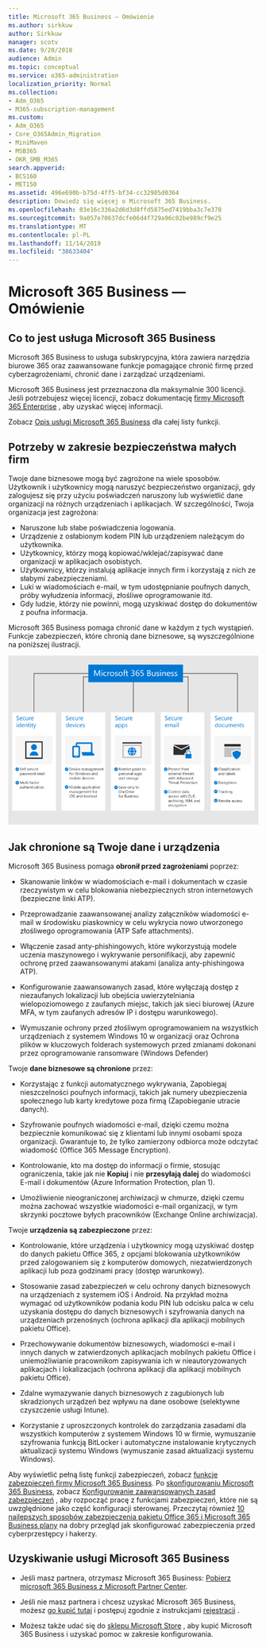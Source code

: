 ```yaml
---
title: Microsoft 365 Business — Omówienie
ms.author: sirkkuw
author: Sirkkuw
manager: scotv
ms.date: 9/20/2018
audience: Admin
ms.topic: conceptual
ms.service: o365-administration
localization_priority: Normal
ms.collection:
- Adm_O365
- M365-subscription-management
ms.custom:
- Adm_O365
- Core_O365Admin_Migration
- MiniMaven
- MSB365
- OKR_SMB_M365
search.appverid:
- BCS160
- MET150
ms.assetid: 496e690b-b75d-4ff5-bf34-cc32905d0364
description: Dowiedz się więcej o Microsoft 365 Business.
ms.openlocfilehash: 03e16c336a2d6d3d8ffd5875ed7419bba3c7e378
ms.sourcegitcommit: 9a057e70637dcfe06d4f729a96c02be989cf9e25
ms.translationtype: MT
ms.contentlocale: pl-PL
ms.lasthandoff: 11/14/2019
ms.locfileid: "38633404"
---
```

# <a name="overview-of-microsoft-365-business"></a>Microsoft 365 Business — Omówienie

## <a name="what-is-microsoft-365-business"></a>Co to jest usługa Microsoft 365 Business

Microsoft 365 Business to usługa subskrypcyjna, która zawiera narzędzia biurowe 365 oraz zaawansowane funkcje pomagające chronić firmę przed cyberzagrożeniami, chronić dane i zarządzać urządzeniami.
  
Microsoft 365 Business jest przeznaczona dla maksymalnie 300 licencji. Jeśli potrzebujesz więcej licencji, zobacz dokumentację [firmy Microsoft 365 Enterprise](https://go.microsoft.com/fwlink/p/?linkid=860986) , aby uzyskać więcej informacji.

Zobacz [Opis usługi Microsoft 365 Business](https://docs.microsoft.com/office365/servicedescriptions/microsoft-365-service-descriptions/microsoft-365-business-service-description) dla całej listy funkcji.
  
## <a name="small-business-security-needs"></a>Potrzeby w zakresie bezpieczeństwa małych firm

Twoje dane biznesowe mogą być zagrożone na wiele sposobów. Użytkownik i użytkownicy mogą naruszyć bezpieczeństwo organizacji, gdy zalogujesz się przy użyciu poświadczeń naruszony lub wyświetlić dane organizacji na różnych urządzeniach i aplikacjach. W szczególności, Twoja organizacja jest zagrożona:

- Naruszone lub słabe poświadczenia logowania.
- Urządzenie z osłabionym kodem PIN lub urządzeniem należącym do użytkownika.
- Użytkownicy, którzy mogą kopiować/wklejać/zapisywać dane organizacji w aplikacjach osobistych.
- Użytkownicy, którzy instalują aplikacje innych firm i korzystają z nich ze słabymi zabezpieczeniami.
- Luki w wiadomościach e-mail, w tym udostępnianie poufnych danych, próby wyłudzenia informacji, złośliwe oprogramowanie itd.
- Gdy ludzie, którzy nie powinni, mogą uzyskiwać dostęp do dokumentów z poufna informacja.

Microsoft 365 Business pomaga chronić dane w każdym z tych wystąpień. Funkcje zabezpieczeń, które chronią dane biznesowe, są wyszczególnione na poniższej ilustracji.

![Postać, która pokazuje, jak M365B chroni Twoją firmę.](media/m365businessvalueadd.png)

## <a name="how-your-data-and-devices-are-protected"></a>Jak chronione są Twoje dane i urządzenia

Microsoft 365 Business pomaga **obronił przed zagrożeniami** poprzez:

- Skanowanie linków w wiadomościach e-mail i dokumentach w czasie rzeczywistym w celu blokowania niebezpiecznych stron internetowych (bezpieczne linki ATP).

- Przeprowadzanie zaawansowanej analizy załączników wiadomości e-mail w środowisku piaskownicy w celu wykrycia nowo utworzonego złośliwego oprogramowania (ATP Safe attachments). 

- Włączenie zasad anty-phishingowych, które wykorzystują modele uczenia maszynowego i wykrywanie personifikacji, aby zapewnić ochronę przed zaawansowanymi atakami (analiza anty-phishingowa ATP). 

- Konfigurowanie zaawansowanych zasad, które wyłączają dostęp z niezaufanych lokalizacji lub obejścia uwierzytelniania wielopoziomowego z zaufanych miejsc, takich jak sieci biurowej (Azure MFA, w tym zaufanych adresów IP i dostępu warunkowego). 

- Wymuszanie ochrony przed złośliwym oprogramowaniem na wszystkich urządzeniach z systemem Windows 10 w organizacji oraz Ochrona plików w kluczowych folderach systemowych przed zmianami dokonani przez oprogramowanie ransomware (Windows Defender)

Twoje **dane biznesowe są chronione** przez:

- Korzystając z funkcji automatycznego wykrywania, Zapobiegaj nieszczelności poufnych informacji, takich jak numery ubezpieczenia społecznego lub karty kredytowe poza firmą (Zapobieganie utracie danych). 

- Szyfrowanie poufnych wiadomości e-mail, dzięki czemu można bezpiecznie komunikować się z klientami lub innymi osobami spoza organizacji. Gwarantuje to, że tylko zamierzony odbiorca może odczytać wiadomość (Office 365 Message Encryption).

- Kontrolowanie, kto ma dostęp do informacji o firmie, stosując ograniczenia, takie jak nie **Kopiuj** i nie **przesyłają dalej** do wiadomości E-mail i dokumentów (Azure Information Protection, plan 1).

- Umożliwienie nieograniczonej archiwizacji w chmurze, dzięki czemu można zachować wszystkie wiadomości e-mail organizacji, w tym skrzynki pocztowe byłych pracowników (Exchange Online archiwizacja).

Twoje **urządzenia są zabezpieczone** przez:

- Kontrolowanie, które urządzenia i użytkownicy mogą uzyskiwać dostęp do danych pakietu Office 365, z opcjami blokowania użytkowników przed zalogowaniem się z komputerów domowych, niezatwierdzonych aplikacji lub poza godzinami pracy (dostęp warunkowy).

- Stosowanie zasad zabezpieczeń w celu ochrony danych biznesowych na urządzeniach z systemem iOS i Android. Na przykład można wymagać od użytkowników podania kodu PIN lub odcisku palca w celu uzyskania dostępu do danych biznesowych i szyfrowania danych na urządzeniach przenośnych (ochrona aplikacji dla aplikacji mobilnych pakietu Office).

- Przechowywanie dokumentów biznesowych, wiadomości e-mail i innych danych w zatwierdzonych aplikacjach mobilnych pakietu Office i uniemożliwianie pracownikom zapisywania ich w nieautoryzowanych aplikacjach i lokalizacjach (ochrona aplikacji dla aplikacji mobilnych pakietu Office).

- Zdalne wymazywanie danych biznesowych z zagubionych lub skradzionych urządzeń bez wpływu na dane osobowe (selektywne czyszczenie usługi Intune).

- Korzystanie z uproszczonych kontrolek do zarządzania zasadami dla wszystkich komputerów z systemem Windows 10 w firmie, wymuszanie szyfrowania funkcją BitLocker i automatyczne instalowanie krytycznych aktualizacji systemu Windows (wymuszanie zasad aktualizacji systemu Windows).

Aby wyświetlić pełną listę funkcji zabezpieczeń, zobacz [funkcje zabezpieczeń firmy Microsoft 365 Business](security-features.md). Po [skonfigurowaniu Microsoft 365 Business](set-up.md), zobacz [Konfigurowanie zaawansowanych zasad zabezpieczeń](set-up-advanced-security.md) , aby rozpocząć pracę z funkcjami zabezpieczeń, które nie są uwzględnione jako część konfiguracji sterowanej. Przeczytaj również [10 najlepszych sposobów zabezpieczenia pakietu Office 365 i Microsoft 365 Business plany](https://docs.microsoft.com/office365/admin/security-and-compliance/secure-your-business-data) na dobry przegląd jak skonfigurować zabezpieczenia przed cyberprzestępcy i hakerzy.

## <a name="get-microsoft-365-business"></a>Uzyskiwanie usługi Microsoft 365 Business

- Jeśli masz partnera, otrzymasz Microsoft 365 Business: [Pobierz microsoft 365 Business z Microsoft Partner Center](get-microsoft-365-business.md#get-microsoft-365-business-from-microsoft-partner-center).

- Jeśli nie masz partnera i chcesz uzyskać Microsoft 365 Business, możesz [go kupić tutaj](https://www.microsoft.com/microsoft-365/business) i postępuj zgodnie z instrukcjami [rejestracji](sign-up.md) .

- Możesz także udać się do [sklepu Microsoft Store](https://www.microsoft.com/store/locations/find-a-store?icid=en-us_UF_FAS) , aby kupić Microsoft 365 Business i uzyskać pomoc w zakresie konfigurowania.

